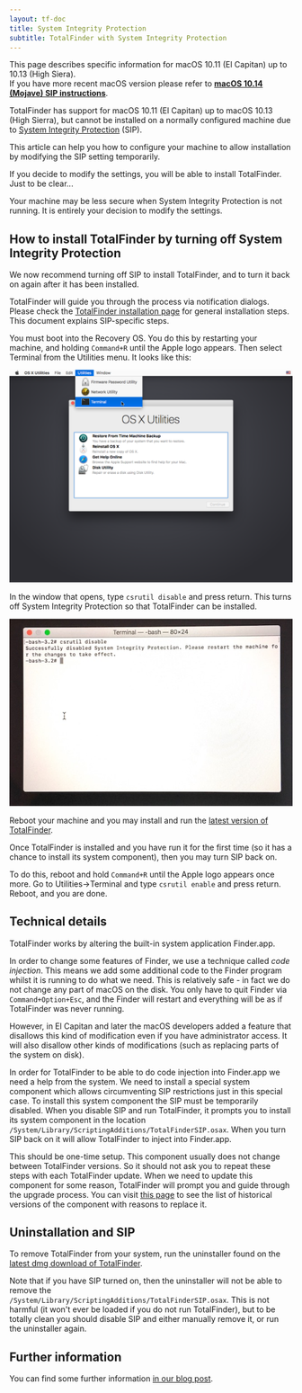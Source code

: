 ```yaml
---
layout: tf-doc
title: System Integrity Protection
subtitle: TotalFinder with System Integrity Protection
---
```


<p class="info-box compatibility">
This page describes specific information for macOS 10.11 (El Capitan) up to 10.13 (High Siera).<br>
If you have more recent macOS version please refer to <b><a href="/sip-mojave">macOS 10.14 (Mojave) SIP instructions</a></b>.
</p>

TotalFinder has support for macOS 10.11 (El Capitan) up to macOS 10.13 (High Sierra), but cannot be installed on a normally 
configured machine due to [System Integrity Protection](https://en.wikipedia.org/wiki/System_Integrity_Protection) (SIP).

This article can help you how to configure your machine to allow installation by modifying the SIP setting temporarily.

If you decide to modify the settings, you will be able to install TotalFinder. Just to be clear...

<p class="info-box exclamation">
Your machine may be less secure when System Integrity Protection is not running. It is entirely your decision to modify the 
settings.
</p>

## How to install TotalFinder by turning off System Integrity Protection

We now recommend turning off SIP to install TotalFinder, and to turn it back on again after it has been installed.

TotalFinder will guide you through the process via notification dialogs. 
Please check the [TotalFinder installation page](/installation) for general installation steps. 
This document explains SIP-specific steps.

You must boot into the Recovery OS. You do this by restarting your machine, and holding `Command+R` until the Apple logo 
appears. Then select Terminal from the Utilities menu. It looks like this:

<img src="/shared/img/recovery-utilities-terminal.png" class="doc-image">

In the window that opens, type <code>csrutil disable</code> and press return. This turns off System Integrity Protection so 
that TotalFinder can be installed.

<img src="/images/csrutil-disable.jpg" class="doc-image">

Reboot your machine and you may install and run the [latest version of TotalFinder](/changes-beta).

Once TotalFinder is installed and you have run it for the first time (so it has a chance to install its system component), 
then you may turn SIP back on.

To do this, reboot and hold `Command+R` until the Apple logo appears once more. Go to Utilities-&gt;Terminal and type 
`csrutil enable` and press return. Reboot, and you are done.

## Technical details

TotalFinder works by altering the built-in system application Finder.app. 

In order to change some features of Finder, we use a technique called _code injection_. This means we add some additional code 
to the Finder program whilst it is running to do what we need. This is relatively safe - in fact we do not change any part of 
macOS on the disk. You only have to quit Finder via `Command+Option+Esc`, and the Finder will restart and everything will be 
as if TotalFinder was never running.

However, in El Capitan and later the macOS developers added a feature that disallows this kind of modification even if you 
have administrator access. It will also disallow other kinds of modifications (such as replacing parts of the system on disk).

In order for TotalFinder to be able to do code injection into Finder.app we need a help from the system. We need to install
a special system component which allows circumventing SIP restrictions just in this special case. To install this system 
component the SIP must be temporarily disabled. When you disable SIP and run TotalFinder, it prompts you to install its 
system component in the location `/System/Library/ScriptingAdditions/TotalFinderSIP.osax`. When you turn SIP back on it will 
allow TotalFinder to inject into Finder.app.

This should be one-time setup. This component usually does not change between TotalFinder versions. So it should not ask 
you to repeat these steps with each TotalFinder update. When we need to update this component for some reason, TotalFinder 
will prompt you and guide through the upgrade process. You can visit [this page][sip-versions] to see the list of historical 
versions of the component with reasons to replace it.

## Uninstallation and SIP

To remove TotalFinder from your system, run the uninstaller found on the [latest dmg download of TotalFinder](/changes-beta). 

Note that if you have SIP turned on, then the uninstaller will not be able to remove the  
`/System/Library/ScriptingAdditions/TotalFinderSIP.osax`. This is not harmful (it won't ever be loaded if you do not run 
TotalFinder), but to be totally clean you should disable SIP and either manually remove it, or run the uninstaller again.

## Further information

You can find some further information [in our blog post](https://blog.binaryage.com/sip-and-installing-total-apps/).

[sip-versions]: https://totalfinder.binaryage.com/sip-versions

